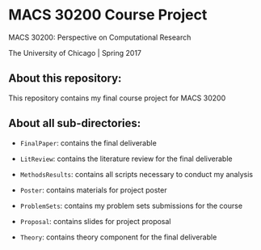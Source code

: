 # MACS 30200 Course Project

MACS 30200: Perspective on Computational Research 

The University of Chicago | Spring 2017

## About this repository:
This repository contains my final course project for MACS 30200 

## About all sub-directories:
* <code>FinalPaper</code>: contains the final deliverable

* <code>LitReview</code>: contains the literature review for the final 
deliverable 

* <code>MethodsResults</code>: contains all scripts necessary to conduct my 
analysis

* <code>Poster</code>: contains materials for project poster

* <code>ProblemSets</code>: contains my problem sets submissions for the course 

* <code>Proposal</code>: contains slides for project proposal

* <code>Theory</code>: contains theory component for the final deliverable

